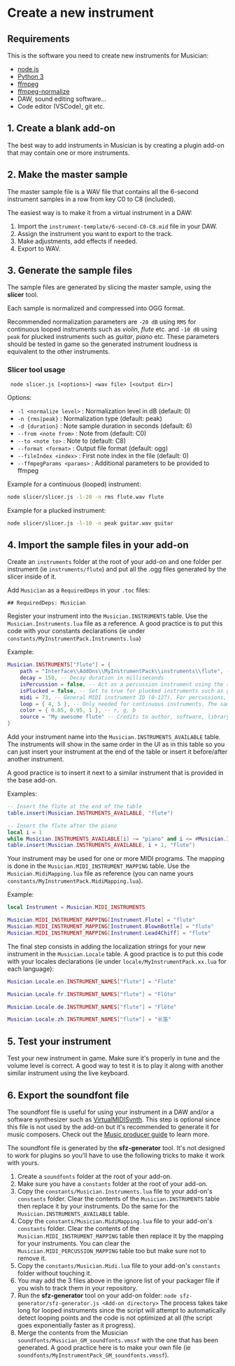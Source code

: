 Create a new instrument
=======================

## Requirements
This is the software you need to create new instruments for Musician:
* [node.js](https://nodejs.org/)
* [Python 3](https://www.python.org/downloads/)
* [ffmpeg](https://ffmpeg.org/)
* [ffmpeg-normalize](https://github.com/slhck/ffmpeg-normalize)
* DAW, sound editing software...
* Code editor (VSCode), git etc.

## 1. Create a blank add-on
The best way to add instruments in Musician is by creating a plugin add-on that may contain one or more instruments.

## 2. Make the master sample

The master sample file is a WAV file that contains all the 6-second instrument samples in a row from key C0 to C8 (included).

The easiest way is to make it from a virtual instrument in a DAW:
1. Import the `instrument-template/6-second-C0-C8.mid` file in your DAW.
2. Assign the instrument you want to export to the track.
3. Make adjustments, add effects if needed.
4. Export to WAV.

## 3. Generate the sample files

The sample files are generated by slicing the master sample, using the **slicer** tool.

Each sample is normalized and compressed into OGG format.

Recommended normalization parameters are `-20 dB` using `RMS` for continuous looped instruments such as *violin*, *flute* etc. and `-10 dB` using `peak` for plucked instruments such as *guitar*, *piano* etc. These parameters should be tested in game so the generated instrument loudness is equivalent to the other instruments.

### Slicer tool usage

```
 node slicer.js [<options>] <wav file> [<output dir>]
```

Options:
* `-l <normalize level>` : Normalization level in dB (default: 0)
* `-n {rms|peak}` : Normalization type (default: peak)
* `-d {duration}` : Note sample duration in seconds (default: 6)
* `--from <note from>` : Note from (default: C0)
* `--to <note to>` : Note to (default: C8)
* `--format <format>` : Output file format (default: ogg)
* `--fileIndex <index>` : First note index in the file (default: 0)
* `--ffmpegParams <params>` : Additional parameters to be provided to ffmpeg

Example for a continuous (looped) instrument:
```bash
node slicer/slicer.js -l-20 -n rms flute.wav flute
```

Example for a plucked instrument:
```bash
node slicer/slicer.js -l-10 -n peak guitar.wav guitar
```

## 4. Import the sample files in your add-on

Create an `instruments` folder at the root of your add-on and one folder per instrument (ie `instruments/flute`) and put all the .ogg files generated by the slicer inside of it.

Add `Musician` as a `RequiredDeps` in your `.toc` files:
```
## RequiredDeps: Musician
```

Register your instrument into the `Musician.INSTRUMENTS` table. Use the `Musician.Instruments.lua` file as a reference. A good practice is to put this code with your constants declarations (ie under `constants/MyInstrumentPack.Instruments.lua`)

Example:
```lua
Musician.INSTRUMENTS["flute"] = {
	path = "Interface\\AddOns\\MyInstrumentPack\\instruments\\flute", -- Path to your instrument folder
	decay = 150, -- Decay duration in milliseconds
	isPercussion = false, -- Act as a percussion instrument using the single sample file (without extension) from path or picked from pathList using keyMod or roundRobin methods
	isPlucked = false, -- Set to true for plucked instruments such as guitar, harp etc.
	midi = 73, -- General MIDI instrument ID (0-127). For percussions, midi is its MIDI ID + 128
	loop = { 4, 5 }, -- Only needed for continuous instruments. The sample will be looped randomly after 4 and 5 seconds
	color = { 0.85, 0.95, 1 }, -- r, g, b
	source = "My awesome flute" -- Credits to author, software, library etc used to create the instrument. Displayed in the "About" window.
}
```

Add your instrument name into the `Musician.INSTRUMENTS_AVAILABLE` table. The instruments will show in the same order in the UI as in this table so you can just insert your instrument at the end of the table or insert it before/after another instrument.

A good practice is to insert it next to a similar instrument that is provided in the base add-on.

Examples:
```lua
-- Insert the flute at the end of the table
table.insert(Musician.INSTRUMENTS_AVAILABLE, "flute")
```

```lua
-- Insert the flute after the piano
local i = 1
while Musician.INSTRUMENTS_AVAILABLE[i] ~= "piano" and i <= #Musician.INSTRUMENTS_AVAILABLE do i = i + 1 end
table.insert(Musician.INSTRUMENTS_AVAILABLE, i + 1, "flute")
```

Your instrument may be used for one or more MIDI programs. The mapping is done in the `Musician.MIDI_INSTRUMENT_MAPPING` table. Use the `Musician.MidiMapping.lua` file as reference (you can name yours `constants/MyInstrumentPack.MidiMapping.lua`).

Example:
```lua
local Instrument = Musician.MIDI_INSTRUMENTS

Musician.MIDI_INSTRUMENT_MAPPING[Instrument.Flute] = "flute"
Musician.MIDI_INSTRUMENT_MAPPING[Instrument.BlownBottle] = "flute"
Musician.MIDI_INSTRUMENT_MAPPING[Instrument.Lead4Chiff] = "flute"
```

The final step consists in adding the localization strings for your new instrument in the `Musician.Locale` table. A good practice is to put this code with your locales declarations (ie under `locale/MyInstrumentPack.xx.lua` for each language):
```lua
Musician.Locale.en.INSTRUMENT_NAMES["flute"] = "Flute"
```
```lua
Musician.Locale.fr.INSTRUMENT_NAMES["flute"] = "Flûte"
```
```lua
Musician.Locale.de.INSTRUMENT_NAMES["flute"] = "Flöte"
```
```lua
Musician.Locale.zh.INSTRUMENT_NAMES["flute"] = "长笛"
```

## 5. Test your instrument
Test your new instrument in game. Make sure it's properly in tune and the volume level is correct. A good way to test it is to play it along with another similar instrument using the live keyboard.

## 6. Export the soundfont file
The soundfont file is useful for using your instrument in a DAW and/or a software synthesizer such as [VirtualMIDISynth](https://coolsoft.altervista.org/en/virtualmidisynth). This step is optional since this file is not used by the add-on but it's recommended to generate it for music composers. Check out the [Music producer guide](https://github.com/LenweSaralonde/Musician/wiki/Music-producer-guide) to learn more.

The soundfont file is generated by the **sfz-generator** tool. It's not designed to work for plugins so you'll have to use the following tricks to make it work with yours.

1. Create a `soundfonts` folder at the root of your add-on.
2. Make sure you have a `constants` folder at the root of your add-on.
3. Copy the `constants/Musician.Instruments.lua` file to your add-on's `constants` folder. Clear the contents of the `Musician.INSTRUMENTS` table then replace it by your instruments. Do the same for the `Musician.INSTRUMENTS_AVAILABLE` table.
4. Copy the `constants/Musician.MidiMapping.lua` file to your add-on's `constants` folder. Clear the contents of the `Musician.MIDI_INSTRUMENT_MAPPING` table then replace it by the mapping for your instruments. You can clear the `Musician.MIDI_PERCUSSION_MAPPING` table too but make sure not to remove it.
5. Copy the `constants/Musician.Midi.lua` file to your add-on's `constants` folder without touching it.
6. You may add the 3 files above in the ignore list of your packager file if you wish to track them in your repository.
7. Run the **sfz-generator** tool on your add-on folder: `node sfz-generator/sfz-generator.js <Add-on directory>` The process takes take long for looped instruments since the script will attempt to automatically detect looping points and the code is not optimized at all (the script goes exponentially faster as it progress).
8. Merge the contents from the Musician `soundfonts/Musician_GM_soundfonts.vmssf` with the one that has been generated. A good practice here is to make your own file (ie `soundfonts/MyInstrumentPack_GM_soundfonts.vmssf`).